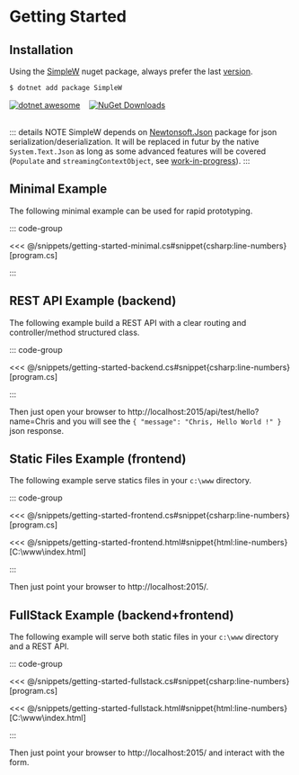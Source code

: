 # Getting Started 

## Installation

Using the [SimpleW](https://www.nuget.org/packages/SimpleW) nuget package, always prefer the last [version](https://github.com/stratdev3/SimpleW/blob/master/release.md).

```sh
$ dotnet add package SimpleW
```
<div class="images-inline">
    <a href="https://github.com/quozd/awesome-dotnet?tab=readme-ov-file#web-servers" target="_blank"><img src="https://camo.githubusercontent.com/8693bde04030b1670d5097703441005eba34240c32d1df1eb82a5f0d6716518e/68747470733a2f2f63646e2e7261776769742e636f6d2f73696e647265736f726875732f617765736f6d652f643733303566333864323966656437386661383536353265336136336531353464643865383832392f6d656469612f62616467652e737667" alt="dotnet awesome" /></a>
    <a href="https://www.nuget.org/packages/SimpleW" target="_blank"><img src="https://img.shields.io/nuget/dt/SimpleW" alt="NuGet Downloads" /></a>
</div>

<br/>

::: details NOTE
SimpleW depends on [Newtonsoft.Json](https://www.nuget.org/packages/Newtonsoft.Json) package for json serialization/deserialization.
It will be replaced in futur by the native `System.Text.Json` as long as
some advanced features will be covered (`Populate` and `streamingContextObject`, see [work-in-progress](https://learn.microsoft.com/en-us/dotnet/standard/serialization/system-text-json/migrate-from-newtonsoft?pivots=dotnet-8-0#table-of-differences)).
:::


## Minimal Example

The following minimal example can be used for rapid prototyping.

::: code-group

<<< @/snippets/getting-started-minimal.cs#snippet{csharp:line-numbers} [program.cs]

:::


## REST API Example (backend)

The following example build a REST API with a clear routing and controller/method structured class.

::: code-group

<<< @/snippets/getting-started-backend.cs#snippet{csharp:line-numbers} [program.cs]

:::

Then just open your browser to http://localhost:2015/api/test/hello?name=Chris and you will see the `{ "message": "Chris, Hello World !" }` json response.


## Static Files Example (frontend)

The following example serve statics files in your `c:\www` directory.

::: code-group

<<< @/snippets/getting-started-frontend.cs#snippet{csharp:line-numbers} [program.cs]

<<< @/snippets/getting-started-frontend.html#snippet{html:line-numbers} [C:\www\index.html]

:::

Then just point your browser to http://localhost:2015/.


## FullStack Example (backend+frontend)

The following example will serve both static files in your `c:\www` directory and a REST API.

::: code-group

<<< @/snippets/getting-started-fullstack.cs#snippet{csharp:line-numbers} [program.cs]

<<< @/snippets/getting-started-fullstack.html#snippet{html:line-numbers} [C:\www\index.html]

:::


Then just point your browser to http://localhost:2015/ and interact with the form.

<style>
.images-inline {
    display: flex;
    gap: 1rem;
    align-items: center;
    flex-wrap: wrap;
}
.images-inline > img {
    max-width: 30% !important;
    height: auto !important;
}
</style>
